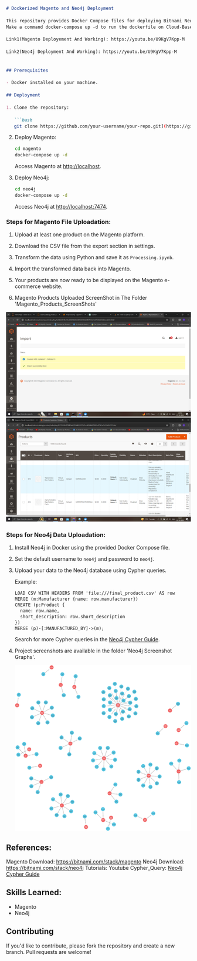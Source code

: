 ```markdown

# Dockerized Magento and Neo4j Deployment

This repository provides Docker Compose files for deploying Bitnami Neo4j and Magento containers. Follow the steps below to set up and run the applications on your local machine or any cloud-based platform.
Make a command docker-compose up -d to run the dockerfile on Cloud-Based Platform or Local Deployment In Local Docker Because of '' Charges Incurred On The Cloud-Based This Project is Deployed On Local Docker Desktop Recorded Video Are Uploaded On YouTube

Link1(Magento Deployement And Working): https://youtu.be/U9KgV7Kpp-M 

Link2(Neo4j Deployment And Working): https://youtu.be/U9KgV7Kpp-M


## Prerequisites

- Docker installed on your machine.

## Deployment

1. Clone the repository:

   ```bash
   git clone https://github.com/your-username/your-repo.git](https://github.com/dev-codes1m/Magento-Neo4j-Project.git

   ```

2. Deploy Magento:

   ```bash
   cd magento
   docker-compose up -d
   ```

   Access Magento at [http://localhost](http://localhost/admin).

3. Deploy Neo4j:

   ```bash
   cd neo4j
   docker-compose up -d
   ```

   Access Neo4j at [http://localhost:7474](http://localhost:7474).

### Steps for Magento File Uploadation:

1. Upload at least one product on the Magento platform.

2. Download the CSV file from the export section in settings.

3. Transform the data using Python and save it as `Processing.ipynb`.

4. Import the transformed data back into Magento.

5. Your products are now ready to be displayed on the Magento e-commerce website.

6. Magento Products Uploaded ScreenShot in The Folder 'Magento_Products_ScreenShots'

![File Uploaded Successfully](https://github.com/dev-codes1m/Magento-Neo4j-Project/blob/main/Magento_Products_ScreenShots/Screenshot%20(423).png)
![Products Uploaded Info](https://github.com/dev-codes1m/Magento-Neo4j-Project/blob/main/Magento_Products_ScreenShots/Screenshot%20(424).png)

### Steps for Neo4j Data Uploadation:

1. Install Neo4j in Docker using the provided Docker Compose file.

2. Set the default username to `neo4j` and password to `neo4j`.

3. Upload your data to the Neo4j database using Cypher queries.

   Example:

   ```cypher
   LOAD CSV WITH HEADERS FROM 'file:///final_product.csv' AS row
   MERGE (m:Manufacturer {name: row.manufacturer})
   CREATE (p:Product {
     name: row.name,
     short_description: row.short_description
   })
   MERGE (p)-[:MANUFACTURED_BY]->(m);
   ```

   Search for more Cypher queries in the [Neo4j Cypher Guide](https://neo4j.com/docs/cypher-manual/current/).

4. Project screenshots are available in the folder 'Neo4j Screenshot Graphs'.

   ![Neo4j](https://github.com/dev-codes1m/Magento-Neo4j-Project/blob/main/Products_Neo4j_ScreenShots/Relation%20Between%20Products%20And%20Manufactorers.png)

## References:
   Magento Download: https://bitnami.com/stack/magento
   Neo4j Download: https://bitnami.com/stack/neo4j
   Tutorials: Youtube
   Cypher_Query: [Neo4j Cypher Guide](https://neo4j.com/docs/cypher-manual/current/introduction/)
## Skills Learned:
   * Magento
   * Neo4j
## Contributing

If you'd like to contribute, please fork the repository and create a new branch. Pull requests are welcome!

